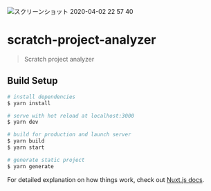 ![スクリーンショット 2020-04-02 22 57 40](https://user-images.githubusercontent.com/24543982/78257906-70898a80-7535-11ea-9a59-af8244f7b89a.png)

# scratch-project-analyzer

> Scratch project analyzer

## Build Setup

``` bash
# install dependencies
$ yarn install

# serve with hot reload at localhost:3000
$ yarn dev

# build for production and launch server
$ yarn build
$ yarn start

# generate static project
$ yarn generate
```

For detailed explanation on how things work, check out [Nuxt.js docs](https://nuxtjs.org).
